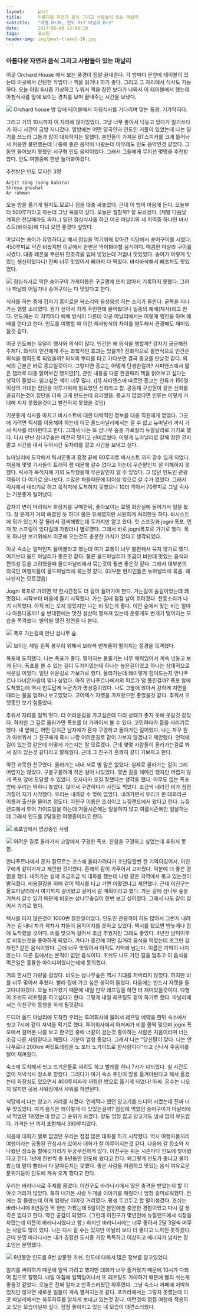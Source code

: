 ```yaml
---          
layout:	    post          
title: 	    아름다운 자연과 음식 그리고 사람들이 있는 마날리
subtitle:   "여행 D+36, 인도 D+7 마날리 D+3"          
date:       2017-05-09 12:00:10   
tags:       포스팅          
header-img: img/post-travel-36.jpg
---          
```

  



### 아름다운 자연과 음식 그리고 사람들이 있는 마날리



이곳 Orchard House 에서 보는 풍경이 정말 끝내준다. 각 방마다 문앞에 테이블이 있는데 이곳에서 간단한 작업이나 책을 읽거나 하기 좋다. 그리고 그 자리에서 식사도 가능하다. 오늘 아침 6시즘 기상하고 누워서 책을 잠깐 보다가 나와서 이 테이블에서 했는데 아침식사를 앞에 보이는 경치를 보며 끝내주는 시간을 보냈다.

![](/img/170509-orchard.jpg)
Orchard house 방 앞에 테이블에서 아침식사를 기다리며 맞는 풍경. 기가막히다.

그리고 거의 10시까지 이 자리에 앉아있었다. 그냥 너무 좋아서 넉놓고 있다가 일기쓰다가 하니 시간이 금방 지나갔다. 옆방에는 어떤 영국인과 인도인 커플이 있었는데 나는 일기를 쓰느라 그들과 많이 대화하지는 못했다. 본인들이 가져온 BT스피커를 크게 틀어놔서 처음엔 불편했는데 나중에 좋은 음악이 나왔는데 아무래도 인도 음악인것 같았다. 그동안 들어보지 못했던 서구형 인도 음악이었다. 그래서 그들에게 뮤지션 몇명을 추천받았다. 인도 여행중에 한번 들어봐야겠다.

추천받은 인도 뮤지션 3명
````
Arjit sing (song kabira)
Shreya ghoshal
Ar rahman
````

오늘 방을 옮기게 될지도 모르니 짐을 대충 싸놓았다. 근데 이 방이 마음에 든다. 오늘부터 500루피라고 하는데 그냥 묶을까 싶다. 오늘은 뭘할까? 잘 모르겠다. (제발 다음날 계획은 전날에라도 짜자..) 일단 점심식사를 하고 이곳 마날리의 세 지역중 하나인 바시스트(바쉬쉿)에 다녀 오면 좋겠다 싶었다.

마날리는 송어가 유명하다고 해서 점심을 먹기위해 찾아간 식당에서 송어구이를 시켰다. 450루피로 약간 비쌌지만 이곳에서 한번은 먹어봐야할 음식이다. 매콤한 마살라 구이를 시켰다. 대충 레몬을 뿌린뒤 한조각을 입에 넣었는데 거업나 맛있었다. 송어가 이렇게 맛있는 생선이었다니! 진짜 너무 맛있어서 뼈까지 다 먹었다. 바삭바삭해서 뼈조차도 맛있었다.

![](/img/170509-troutfish.jpg)
점심식사로 먹은 송어구이 가게이름은 구글맵에 뜨지 않아서 기록하지 못했다. 그러나 마날리 어딜가나 송어구이는 다 맛있다고 한다.

식사를 하는 중에 갑자기 흥미로운 북소리와 웅성웅성 하는 소리가 들린다. 골목을 지나가는 행렬 소리였다. 뭔가 싶어서 가게 주인한테 물어봤더니 일종의 예배(제사)라고 한다. 인도에는 각 지역마다 예배 방식이 다른데 이곳 마날리에서는 이렇게 행진을 하며 예배를 한다고 한다. 인도를 여행할 때 이런 제사방식의 차이를 염두해서 관광해도 재미있을것 같다.

이곳 인도에는 유달리 행사와 의식이 많다. 인간은 왜 의식을 행할까? 갑자기 궁금해진 주제다. 의식이 인간에게 주는 과학적인 효과는 있을까? 진화적으로 필연적으로 인간은 의식을 행하도록 되었을까? 의식의 뿌리를 타고 가다보면 결국 종교를 만날것 같다. 의식의 근본은 바로 종교일것이다. 그렇다면 종교는 어떻게 탄생한걸까? 사피엔스에서 짧은 챕터로 대충 읽어보긴 했지만[1], 관련 내용을 다룬 한권짜리 책을 읽어보고 싶다는 생각이 들었다. 읽고싶은 책이 너무 많다.
([1] 사피엔스에 따르면 종교는 인류가 150명 이상의 거대한 집단을 이루기위해 필요했던 신화라고 함. 공동체 구성원이 같은 신화를 공유하는것이 집단을 더욱 크게 만드는데 유리했음. 종교가 없었다면 인류는 이렇게 거대해 지지 못했을것이고 발전하지 못했을 것임)

기분좋게 식사를 마치고 바시스트에 대한 대략적인 정보를 대충 직원에게 얻었다. 그곳에 가려면 릭샤를 이용해야 하는데 이곳 올드마날리에서는 갈 수 없고 뉴마날리 까지 가서 릭샤를 타야한다고 한다. 그래서 나는 또 삼나무 숲을 가로질러 뉴말날리로 가기로 했다. 다시 만난 삼나무숲은 여전히 멋지고 신비로웠다. 이렇게 뉴마날리로 갈때 잠깐 걷지말고 시간을 내서 두어시간 돗자리를 깔고 시간을 보내고 싶다.

뉴마날리에 도착해서 릭샤꾼들과 흥정 끝에 80루피로 바시스트 까지 갈수 있게 되었다. 처음에 몇몇 기사들이 트래픽 잼 때문에 갈수 없다고 하는데 무슨말인지 잘 이해하지 못했다. 릭샤가 목적지에 거의 도착했을때 무슨말인지 알 수 있었다. 그 많던 인도인 관광객들이 다 여기로 오나보다. 수많은 차들때문에 더이상 앞으로 갈 수가 없었다. 그래서 릭샤에서 내리기로 하고 목적지에 도착하지 못했으니 10더 깍아서 70루피로 그날 릭샤는 기분좋게 털어냈다.

갑자기 변이 마려워서 화장지를 구매한뒤, 좋아보이는 호텔 화장실에 들어가서 일을 봤다. 장 문제가 거의 해결된 듯 하다! 묽은 유체였지만 시원하게 처리한듯 하다. 바시스트에 뭐가 있는지 잘 몰라서 검색해봤는데 두가지만 알고 왔다. 핫 스프링과 jogni 폭포. 먼저 핫 스프링이 있다길래 가봤더니 별로였다. 그래서 바로 jogni폭포로 가기로 했다. 폭포 하나만 보기위해서 이곳에 오는것도 충분한 가치가 있다고 생각되었다.

이곳 숙소는 얼마인지 물어볼라고 했는데 여기 교통이 너무 불편해서 묶지 않기로 했다. 여기보다 올드 마날리가 좋은것 같다. 물론 올드마날리가 조금더 비싼데 맛있는 음식과 편의성 등을 고려했을때 올드마날리에서 묶는것이 훨씬 좋은것 같다. 그래서 대부분의 외국인 여행자들이 올드마날리에 묶는것 같다. (대부분 현지인들은 뉴마날리에 묶음. 왜 나뉜지는 모르겠음)

Jogni 폭포로 가려면 약 한시간정도 더 걸어 들어가야 한다. 가는길이 숲길이었는데 꽤 멋졌다. 시작부터 마음에 들기 시작했다. 가는 길에 점점 날이 흐려졌다. 천둥소리가 나기 시작했다. 아직 비는 오지 않았지만 나는 비 맞는게 좋다. 이런 숲에서 맞는 비는 얼마나 아름다울까!! 숲 반대편에는 멋진 설산이 펼쳐져 있는데 운좋게도 번개가 떨어지는 모습을 목격했다. 별의별 멋진 장면을 다 본다.

![](/img/170509-samtree.jpg)
폭포 가는길에 만난 삼나무 숲.

![](/img/170509-lightening.jpg)
보이는 제일 왼쪽 봉우리 위해서 보라색 번개줄이 떨어지는 절경을 목격했다.

폭포에 도착했다. 나는 폭포가 좋다. 떨어지는 물줄기는 너무 매력있어서 계속 넋놓고 보게 된다. 폭포를 볼 수 있는 길이 두가지였는데 하나는  높은길이었고 하나는 상대적으로 쉬운길 이었다. 일단 쉬운길로 가보기로 했다. 올라가는데 왜이렇게 힘이드는지 안나푸르나 다녀온사람이 맞나 싶었다. 아직 안나푸르나에서의 피로가 덜 풀린걸까? 폭포 앞에 도착했는데 역시 인도답게 누군가가 명상중이었다. 나도 그옆에 앉아서 강하게 지면을 때리는 물을 멍하니 보고있었다. 고어텍스 자켓을 가져왔으면 좋았을것 같다. 추워서 오랫동안 보기 힘들었다.

추워서 자리를 일찍 떳다. 더 어려운길을 가고싶은데 다리 상태가 좋지 못해 못갈것 같았다. 하지만 그 길로 올라가면 폭포를 더 가까이서 볼 수 있다. 고민하다가 몸을 사리기로 했다. 내 앞에는 어떤 덩치큰 남자애가 혼자 구경하고 돌아가던 길이었다. 나는 자꾸 뭔가 아쉬워서 그 친구에게 혹시 나랑 어려운길로 같이 가보지 않겠냐고 제안했다. 언덕에 길이 있는것 같은데 어떻게 가는지는 잘 모르겠다. 근데 몇몇 사람들이 올라가는걸로 봐서 길이 있는것 같다라고 말해줬다. 근데 그 친구가 흔쾌히 같이 가보자고 한다.

약간 과묵한 친구였다. 올라가는 내내 서로 별 말은 없었다. 실제로 올라가는 길이 그리 어렵지는 않았다. 구불구불하게 작은 길이 나있었다. 몇번 길을 헤메긴 했지만 어렵지 않게 폭포 앞에 도달할 수 있었다. 오자마자 오길 잘했다는 생각을 했다. 아무도 없는 폭포 앞에 우리는 떡하니 놓였다. 앉아서 구경하다가 사진도 찍었다. 조금씩 내리던 비가 점점 거칠어 지기 시작했다. 우리는 내려갈 수 밖에 없었다. 내려가면서 우리가 한 대화라곤 이름과 출신을 물어본 정도다. 이친구 이름은 조쉬이고 뉴질랜드에서 왔다고 한다. 뉴질랜드에서 투어 가이드일을 하는데 겨울시즌에는 일을하지 않고 여름시즌에만 일을하는데 그래서 인도를 2달동안 여행중이라고 한다.

![](/img/170509-falls.jpg)
폭포앞에서 명상중인 사람

![](/img/170509-falls2.jpg)
어려운 길로 올라가서 코앞에서 구경한 폭포. 한참을 구경하고 싶었는데 추워서 못함.

안나푸르나에서 혼자 잘모르는 코스에 올라가려다가 조난당할뻔 한 기억이있어서, 이친구에게 같이가자고 제안한 것이었다. 흔쾌히 같이 가주어서 고마웠다. 덕분에 더 좋은 경험을 했다. 내려가는 길에 조금조금 씩 대화를 했는데 나랑 같은 지역에서 묶고 있는것이 밝혀졌다. 비용절감을 위해 같이 택시를 타고 가면 어떻겠냐고 제안했다. 근데 이친구는 올드마날리에서 여기까지 걸어왔고 걸어서 갈 계획이라고 했다. 가는 길에 삼나무 숲을 거쳐서 갈수 있기 때문에 비오는 삼나무숲길이 한번 보고 싶어졌다. 그래서 나도 같이 걸어서 가기로 했다.

택시를 타지 않은것이 1000번 잘한일이었다. 인도인 관광객이 하도 많아서 그런지 내려가는 길 내내 차가 꽉차서 차들이 움직이지를 못하고 있었다. 택시를 탔으면 밤늦게나 집에 도착했을 것이다. 비를 맞으며 걸어서 조금 추웠지만 그래도 좋았다. 4년전 남미이후로 비맞는것을 좋아하게 되었다. 가다가 중간에 어떤 길거리 음식을 먹었는데 조그만 감자전? 같은 음식이었다. 근데 너무 맛있어서 아직도 기억에 남는다. 이름은 기억이 나지 않는다. 다른 길에서는 본적이 없던 음식이다. 조쉬도 나도 가던 길을 멈추고 이 음식을 먹은일은 훌륭한 아이디어였다는데에 동의했다.

거의 한시간 가량을 걸었다. 비오는 삼나무숲은 역시 기대를 저버리지 않았다. 하지만 비를 너무 맞아서 추웠다. 빨리 집에 가고 싶은 생각이 들었다. 다음에는 반드시 자켓을 들고다녀야겠다. 오늘 비가왔기 때문에 내일 만약 레프팅을 하면 더 재미있을것이다. 다행이 조쉬도 레프팅을 하고싶다고 한다. 그렇게 내일 레프팅도 같이 하기로 했다. 마날리에서는 이친구와 동행을 하게 될것같다.

드디어 올드 마날리에 도착한 우리는 투어회사에 들러서 레프팅 예약을 한뒤 숙소에서 씻고 7시에 같이 저녁을 먹기로 했다. 투어회사에서 아저씨가 비를 쫄딱 맞으며 jogni 폭포에서 걸어온 나를 보고 한국인 중에 너같이 걷는것 좋아하는 사람은 처음이라며 너는 조금 다른 사람같다고 해줬다. 기분이 엄청 좋았다. 그래서 나는 "당신말이 맞다. 나는 안나푸르나 200km 써킷트레킹을 노 포터 노가이드로 한사람이다"라고 신나서 주둥이를 털어 재껴줬다.

숙소에 도착해서 씻고 뜨거운물로 샤워도 하고 빨래를 하니 7시가 다되었다. 쉴 시간도 없이 저녁식사 장소로 향했다. 그러다가 여기 숙소 주인이 방을 옮겨야된다고 해서 옮겼는데 화장실도 있으면서 400루피짜리 저렴한 방으로 옮기게 되었다! 아싸. 온수는 나오지 않지만 공용 샤워장에서 샤워를 하면된다.

식당에서 나는 양고기 커리를 시켰다. 언제먹나 했던 양고기를 드디어 시켰는데 진짜 너무 맛있었다. 여기 음식은 왜이렇게 다 맛있는걸까? 점심에 먹었던 송어구이가 마날리에서 먹었던 1위였는데 방금 그 순위가 바꼈다. 양도 엄청 많고 양고기도 냄새 없이 부드럽다. 가격은 난 까지 포함해서 390루피였다.

처음에 대화가 별로 없었던 우리는 점점 많은 대화를 하기 시작했다. 역시 여행자들끼리 여행이라는 공통된 관심사가 있어서 대화가 잘 이루어지는것 같다. 다음에 갈 장소와 지나왔던 장소등 할얘깃거리가 무궁무진하게 많다. 이친구는 쉬는 시즌마다 인도에 찾아왔다고 한다. 1년에 한번씩 총 8년동안 인도에 왔다고 한다. 왜그렇게 인도가 좋냐고 물어봤는데 말이 빨라서 다 알아듣지는 못했다. 좋은 사람들 저렴하고 맛있는 음식 여유로운 분위기등이 인도에 계속 오게 했다고 한다.

우리는 바라나시로 주제를 옮겼다. 이친구도 바라나시에서 많은 충격을 받았는지 할 이야깃 거리가 많았다. 특히 내가본 사람 두개골 이야기를 해줬더니 엄청 흥미로워했다. 전에는 잘 몰랐는데 이게 엄청난 이야깃 거리였다. 평생 두고두고 할 말이생겼다. 조쉬는 바라나시에 8년동안 딱 한번 가봤는데 5일이면 본인에겐 충분한 경험이었고 다시 갈 생각은 없다고 한다. 약간 공감이 되었다. (그런데 이친구가 몇년전에 뉴질랜드에서 식장을 차렸는데 이름이 바라나시였다고 함.)  하지만 바라나시에는 너무 좋아서 2달 3달씩 머무는 사람도 많이 있다. 나는 다시 갈 수는 있지만 마날리 보다 더 좋다고 느끼진 못하겠다. 근데 분명 바라나시는 내가 경험한 도시중 가장 독특하고 이상하고 에너지가 넘치는 장소임은 분명했다.

![](/img/170509-josh.jpg)
8년동안 인도를 8번 방문한 조쉬. 인도에 대해서 많은 정보를 알고있었다.

일기를 써야하기 때문에 일찍 가려고 했지만 대화가 너무 즐거웠기 때문에 10시가 다되어 집으로 향했다. 내일 아침에 일찍일어나서 또 레프팅도 가야하기 때문에 빨리 쉬는게 좋을것 같았다. 오늘은 진짜 알차고 만족스러웠던 하루였다. 그냥 숙소나 까페에 처박혀 있지만 않으면 새로운 일들이 계속 펼쳐지는것 같다. 포카라에서는 그렇지 못했는데 이곳 마날리에서는 하루하루를 알차게 보내고 있는것 같다. 이런것이 점점 여행에 적응하고 있는 모습아닐까 싶다. 점점 좋아지고 있는 내 모습이 대견스러웠다.
